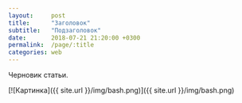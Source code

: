 ```yaml
---
layout:     post
title:      "Заголовок"
subtitle:   "Подзаголовок"
date:       2018-07-21 21:20:00 +0300
permalink:  /page/:title
categories: web
---
```


Черновик статьи.

[![Картинка]({{ site.url }}/img/bash.png)]({{ site.url }}/img/bash.png)

